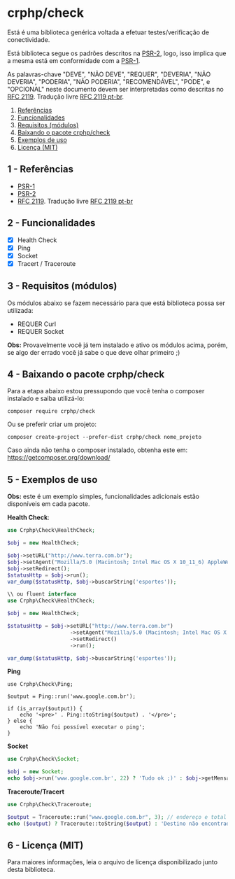 # crphp/check
Está é uma biblioteca genérica voltada a efetuar testes/verificação de conectividade.

Está biblioteca segue os padrões descritos na [PSR-2](http://www.php-fig.org/psr/psr-2/), logo, 
isso implica que a mesma está em conformidade com a [PSR-1](http://www.php-fig.org/psr/psr-1/).

As palavras-chave "DEVE", "NÃO DEVE", "REQUER", "DEVERIA", "NÃO DEVERIA", "PODERIA", "NÃO PODERIA", 
"RECOMENDÁVEL", "PODE", e "OPCIONAL" neste documento devem ser interpretadas como descritas no 
[RFC 2119](http://tools.ietf.org/html/rfc2119). Tradução livre [RFC 2119 pt-br](http://rfc.pt.webiwg.org/rfc2119).

1. [Referências](#referencia)
1. [Funcionalidades](#funcionalidades)
1. [Requisitos (módulos)](#requisitos)
1. [Baixando o pacote crphp/check](#download)
1. [Exemplos de uso](#exemplos)
1. [Licença (MIT)](#licenca)

## 1 - <a id="referencias"></a>Referências
 - [PSR-1](http://www.php-fig.org/psr/psr-1/)
 - [PSR-2](http://www.php-fig.org/psr/psr-2/)
 - [RFC 2119](http://tools.ietf.org/html/rfc2119). Tradução livre [RFC 2119 pt-br](http://rfc.pt.webiwg.org/rfc2119)

## 2 - <a id="funcionalidades"></a>Funcionalidades
- [x] Health Check
- [x] Ping
- [x] Socket
- [x] Tracert / Traceroute

## 3 - <a id="requisitos">Requisitos (módulos)
Os módulos abaixo se fazem necessário para que está biblioteca possa ser utilizada:
- REQUER Curl
- REQUER Socket

**Obs:** Provavelmente você já tem instalado e ativo os módulos acima, porém, se algo der errado 
você já sabe o que deve olhar primeiro ;)

## 4 - <a id="download"></a>Baixando o pacote crphp/check

Para a etapa abaixo estou pressupondo que você tenha o composer instalado e saiba utilizá-lo:
```
composer require crphp/check
```

Ou se preferir criar um projeto:
```
composer create-project --prefer-dist crphp/check nome_projeto
```

Caso ainda não tenha o composer instalado, obtenha este em: https://getcomposer.org/download/

## 5 - <a id="exemplos"></a>Exemplos de uso

**Obs:** este é um exemplo simples, funcionalidades adicionais estão disponíveis em cada pacote.

**Health Check**:
```php
use Crphp\Check\HealthCheck;

$obj = new HealthCheck;

$obj->setURL("http://www.terra.com.br");
$obj->setAgent("Mozilla/5.0 (Macintosh; Intel Mac OS X 10_11_6) AppleWebKit/602.1.50 (KHTML, like Gecko) Version/10.0 Safari/602.1.50"); //opcional
$obj->setRedirect();
$statusHttp = $obj->run();
var_dump($statusHttp, $obj->buscarString('esportes'));

\\ ou fluent interface
use Crphp\Check\HealthCheck;

$obj = new HealthCheck;

$statusHttp = $obj->setURL("http://www.terra.com.br")
                    ->setAgent("Mozilla/5.0 (Macintosh; Intel Mac OS X 10_11_6) AppleWebKit/602.1.50 (KHTML, like Gecko) Version/10.0 Safari/602.1.50")
                    ->setRedirect()
                    ->run();

var_dump($statusHttp, $obj->buscarString('esportes'));
```

**Ping**
```
use Crphp\Check\Ping;

$output = Ping::run('www.google.com.br');

if (is_array($output)) {
    echo '<pre>' . Ping::toString($output) . '</pre>';
} else {
    echo 'Não foi possível executar o ping';
}
```

**Socket**
```php
use Crphp\Check\Socket;

$obj = new Socket;
echo $obj->run('www.google.com.br', 22) ? 'Tudo ok ;)' : $obj->getMensagem();
```

**Traceroute/Tracert**
```php
use Crphp\Check\Traceroute;

$output = Traceroute::run("www.google.com.br", 3); // endereço e total de saltos
echo ($output) ? Traceroute::toString($output) : 'Destino não encontrado';
```

## 6 - <a id="licenca">Licença (MIT)
Para maiores informações, leia o arquivo de licença disponibilizado junto desta biblioteca.